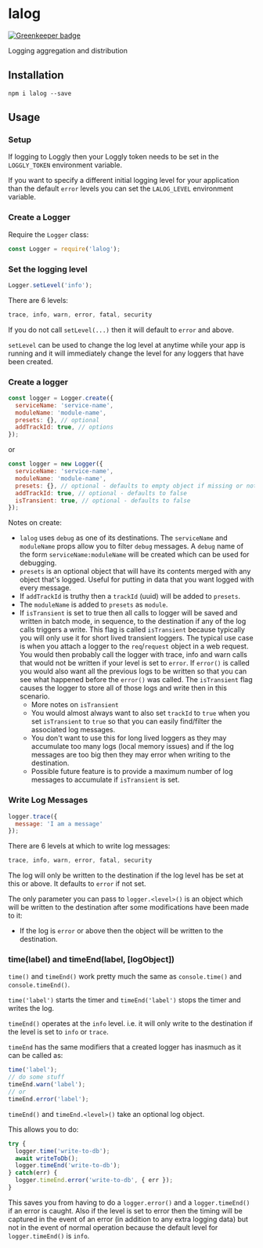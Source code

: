 # lalog

[![Greenkeeper badge](https://badges.greenkeeper.io/guyellis/lalog.svg)](https://greenkeeper.io/)

Logging aggregation and distribution

## Installation

```shell
npm i lalog --save
```

## Usage

### Setup

If logging to Loggly then your Loggly token needs to be set in the `LOGGLY_TOKEN` 
environment variable.

If you want to specify a different initial logging level for your application than
the default `error` levels you can set the `LALOG_LEVEL` environment variable.

### Create a Logger

Require the `Logger` class:

```javascript
const Logger = require('lalog');
```

### Set the logging level

```javascript
Logger.setLevel('info');
```

There are 6 levels:

```javascript
trace, info, warn, error, fatal, security
```

If you do not call `setLevel(...)` then it will default to `error` and above.

`setLevel` can be used to change the log level at anytime while your app is running and it
will immediately change the level for any loggers that have been created.

### Create a logger

```javascript
const logger = Logger.create({
  serviceName: 'service-name',
  moduleName: 'module-name',
  presets: {}, // optional
  addTrackId: true, // options
});
```

or

```javascript
const logger = new Logger({
  serviceName: 'service-name',
  moduleName: 'module-name',
  presets: {}, // optional - defaults to empty object if missing or not a valid object
  addTrackId: true, // optional - defaults to false
  isTransient: true, // optional - defaults to false
});
```

Notes on create:

- `lalog` uses `debug` as one of its destinations. The `serviceName` and `moduleName` props allow
you to filter `debug` messages. A `debug` name of the form `serviceName:moduleName` will be created
which can be used for debugging.
- `presets` is an optional object that will have its contents merged with any object that's logged. Useful for putting in data that you want logged with every message.
- If `addTrackId` is truthy then a `trackId` (uuid) will be added to `presets`.
- The `moduleName` is added to `presets` as `module`.
- If `isTransient` is set to true then all calls to logger will be saved and written in batch mode, in
sequence, to the destination if any of the log calls triggers a write. This flag is called `isTransient`
because typically you will only use it for short lived transient loggers. The typical use case is when
you attach a logger to the `req`/`request` object in a web request. You would then probably call the
logger with trace, info and warn calls that would not be written if your level is set to `error`. If
`error()` is called you would also want all the previous logs to be written so that you can see what
happened before the `error()` was called. The `isTransient` flag causes the logger to store all of 
those logs and write then in this scenario.
  - More notes on `isTransient`
  - You would almost always want to also set `trackId` to `true` when you set `isTransient` to `true`
  so that you can easily find/filter the associated log messages.
  - You don't want to use this for long lived loggers as they may accumulate too many logs (local
  memory issues) and if the log messages are too big then they may error when writing to the
  destination.
  - Possible future feature is to provide a maximum number of log messages to
  accumulate if `isTransient` is set.

### Write Log Messages

```javascript
logger.trace({
  message: 'I am a message'
});
```

There are 6 levels at which to write log messages:

```javascript
trace, info, warn, error, fatal, security
```

The log will only be written to the destination if the log level has be set at this or above.
It defaults to `error` if not set.

The only parameter you can pass to `logger.<level>()` is an object which will be written to
the destination after some modifications have been made to it:

- If the log is `error` or above then the object will be written to the destination.

### time(label) and timeEnd(label, [logObject])

`time()` and `timeEnd()` work pretty much the same as `console.time()` and `console.timeEnd()`.

`time('label')` starts the timer and `timeEnd('label')` stops the timer and writes the log.

`timeEnd()` operates at the `info` level. i.e. it will only write to the destination if the level
is set to `info` or `trace`.

`timeEnd` has the same modifiers that a created logger has inasmuch as it can be called as:

```javascript
time('label');
// do some stuff
timeEnd.warn('label');
// or
timeEnd.error('label');
```

`timeEnd()` and `timeEnd.<level>()` take an optional log object.

This allows you to do:

```javascript
try {
  logger.time('write-to-db');
  await writeToDb();
  logger.timeEnd('write-to-db');
} catch(err) {
  logger.timeEnd.error('write-to-db', { err });
}
```

This saves you from having to do a `logger.error()` and a `logger.timeEnd()` if an error is caught.
Also if the level is set to error then the timing will be captured in the event of an error 
(in addition to any extra logging data) but not in the event of normal operation because the
default level for `logger.timeEnd()` is `info`.
